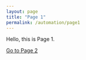 ```yaml
---
layout: page
title: "Page 1"
permalink: /automation/page1
---
```

Hello, this is Page 1.

[Go to Page 2](/automation/page2)